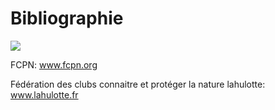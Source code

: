  # Bibliographie
 
 ![](/images/articles/bibliogr/DSC08528.jpg) 

 FCPN: www.fcpn.org 
 
 Fédération des clubs connaitre et protéger la nature 
 lahulotte: www.lahulotte.fr 
